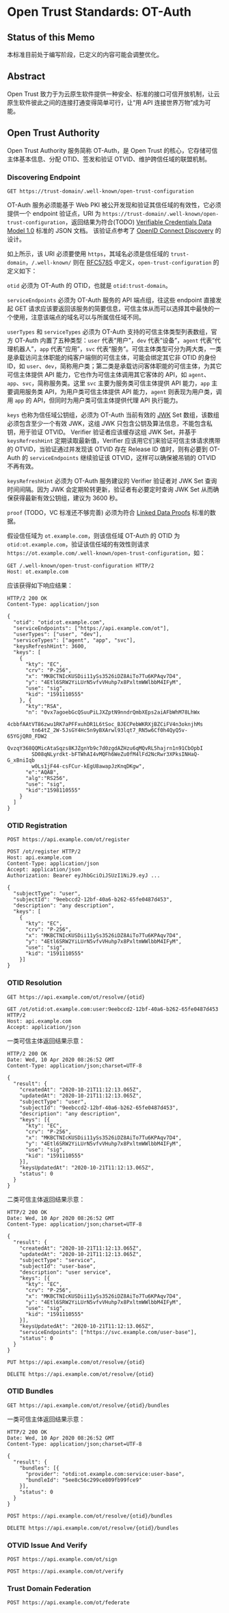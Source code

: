 Open Trust Standards: OT-Auth
====

## Status of this Memo
本标准目前处于编写阶段，已定义的内容可能会调整优化。

## Abstract
Open Trust 致力于为云原生软件提供一种安全、标准的接口可信开放机制，让云原生软件彼此之间的连接打通变得简单可行，让“用 API 连接世界万物”成为可能。

## Open Trust Authority
Open Trust Authority 服务简称 OT-Auth，是 Open Trust 的核心，它存储可信主体基本信息、分配 OTID、签发和验证 OTVID、维护跨信任域的联盟机制。

### Discovering Endpoint

```
GET https://trust-domain/.well-known/open-trust-configuration
```

OT-Auth 服务必须能基于 Web PKI 被公开发现和验证其信任域的有效性，它必须提供一个 endpoint 验证点，URI 为 `https://trust-domain/.well-known/open-trust-configuration`，返回结果为符合(TODO) [Verifiable Credentials Data Model 1.0](https://www.w3.org/TR/vc-data-model/) 标准的 JSON 文档。
该验证点参考了 [OpenID Connect Discovery](https://openid.net/specs/openid-connect-discovery-1_0.html) 的设计。


如上所示，该 URI 必须要使用 `https`，其域名必须是信任域的 `trust-domain`，`/.well-known/` 则在 [RFC5785](https://tools.ietf.org/html/rfc5785) 中定义，`open-trust-configuration` 的定义如下：

`otid` 必须为 OT-Auth 的 OTID，也就是 `otid:trust-domain`。

`serviceEndpoints` 必须为 OT-Auth 服务的 API 端点组，往这些 endpoint 直接发起 GET 请求应该要返回该服务的简要信息，可信主体从而可以选择其中最快的一个使用，注意该端点的域名可以与所属信任域不同。

`userTypes` 和 `serviceTypes` 必须为 OT-Auth 支持的可信主体类型列表数组，官方 OT-Auth 内置了五种类型：`user` 代表“用户”，`dev` 代表“设备”，`agent` 代表“代理机器人”，`app` 代表“应用”，`svc` 代表“服务”。可信主体类型可分为两大类，一类是承载访问主体职能的纯客户端侧的可信主体，可能会绑定其它非 OTID 的身份 ID，如 `user`、`dev`，简称用户类；第二类是承载访问客体职能的可信主体，为其它可信主体提供 API 能力，它也作为可信主体调用其它客体的 API，如 `agent`、`app`、`svc`，简称服务类。这里 `svc` 主要为服务类可信主体提供 API 能力，`app` 主要调用服务类 API，为用户类可信主体提供 API 能力，`agent` 则表现为用户类，调用 `app` 的 API，但同时为用户类可信主体提供代理 API 执行能力。

`keys` 也称为信任域公钥组，必须为 OT-Auth 当前有效的 [JWK](https://tools.ietf.org/html/rfc7517) Set 数组，该数组必须包含至少一个有效 JWK，这组 JWK 只包含公钥及算法信息，不能包含私钥，用于验证 OTVID。
Verifier 验证者应该缓存这组 JWK Set，并基于 `keysRefreshHint` 定期读取最新值，Verifier 应该用它们来验证可信主体请求携带的 OTVID，当验证通过并发现该 OTVID 存在 Release ID 值时，则有必要到 OT-Auth 的 `serviceEndpoints` 继续验证该 OTVID，这样可以确保被吊销的 OTVID 不再有效。

`keysRefreshHint` 必须为 OT-Auth 服务建议的 Verifier 验证者对 JWK Set 查询时间间隔。因为 JWK 会定期轮转更新，验证者有必要定时查询 JWK Set 从而确保获得最新有效公钥组，建议为 3600 秒。

`proof` (TODO，VC 标准还不够完善) 必须为符合 [Linked Data Proofs](https://w3c-ccg.github.io/ld-proofs/) 标准的数据。

假设信任域为 `ot.example.com`，则该信任域 OT-Auth 的 OTID 为 `otid:ot.example.com`，验证该信任域的有效性则请求 `https://ot.example.com/.well-known/open-trust-configuration`，如：

```
GET /.well-known/open-trust-configuration HTTP/2
Host: ot.example.com
```

应该获得如下响应结果：
```
HTTP/2 200 OK
Content-Type: application/json

{
  "otid": "otid:ot.example.com",
  "serviceEndpoints": ["https://api.example.com/ot"],
  "userTypes": ["user", "dev"],
  "serviceTypes": ["agent", "app", "svc"],
  "keysRefreshHint": 3600,
  "keys": [
    {
      "kty": "EC",
      "crv": "P-256",
      "x": "MKBCTNIcKUSDii11ySs3526iDZ8AiTo7Tu6KPAqv7D4",
      "y": "4Etl6SRW2YiLUrN5vfvVHuhp7x8PxltmWWlbbM4IFyM",
      "use": "sig",
      "kid": "1591110555"
    }, {
      "kty":"RSA",
      "n": "0vx7agoebGcQSuuPiLJXZptN9nndrQmbXEps2aiAFbWhM78LhWx
        4cbbfAAtVT86zwu1RK7aPFFxuhDR1L6tSoc_BJECPebWKRXjBZCiFV4n3oknjhMs
        tn64tZ_2W-5JsGY4Hc5n9yBXArwl93lqt7_RN5w6Cf0h4QyQ5v-65YGjQR0_FDW2
        QvzqY368QQMicAtaSqzs8KJZgnYb9c7d0zgdAZHzu6qMQvRL5hajrn1n91CbOpbI
        SD08qNLyrdkt-bFTWhAI4vMQFh6WeZu0fM4lFd2NcRwr3XPksINHaQ-G_xBniIqb
        w0Ls1jF44-csFCur-kEgU8awapJzKnqDKgw",
      "e":"AQAB",
      "alg":"RS256",
      "use": "sig",
      "kid":"1598110555"
    }
  ]
}
```

### OTID Registration

```
POST https://api.example.com/ot/register
```

```
POST /ot/register HTTP/2
Host: api.example.com
Content-Type: application/json
Accept: application/json
Authorization: Bearer eyJhbGciOiJSUzI1NiJ9.eyJ ...

{
  "subjectType": "user",
  "subjectId": "9eebccd2-12bf-40a6-b262-65fe0487d453",
  "description": "any description",
  "keys": [
    {
      "kty": "EC",
      "crv": "P-256",
      "x": "MKBCTNIcKUSDii11ySs3526iDZ8AiTo7Tu6KPAqv7D4",
      "y": "4Etl6SRW2YiLUrN5vfvVHuhp7x8PxltmWWlbbM4IFyM",
      "use": "sig",
      "kid": "1591110555"
    }]
}
```

### OTID Resolution

```
GET https://api.example.com/ot/resolve/{otid}
```

```
GET /ot/otid:ot.example.com:user:9eebccd2-12bf-40a6-b262-65fe0487d453 HTTP/2
Host: api.example.com
Accept: application/json
```

一类可信主体返回结果示意：
```
HTTP/2 200 OK
Date: Wed, 10 Apr 2020 08:26:52 GMT
Content-Type: application/json;charset=UTF-8

{
  "result": {
    "createdAt": "2020-10-21T11:12:13.065Z",
    "updatedAt": "2020-10-21T11:12:13.065Z",
    "subjectType": "user",
    "subjectId": "9eebccd2-12bf-40a6-b262-65fe0487d453",
    "description": "any description",
    "keys": [{
      "kty": "EC",
      "crv": "P-256",
      "x": "MKBCTNIcKUSDii11ySs3526iDZ8AiTo7Tu6KPAqv7D4",
      "y": "4Etl6SRW2YiLUrN5vfvVHuhp7x8PxltmWWlbbM4IFyM",
      "use": "sig",
      "kid": "1591110555"
    }],
    "keysUpdatedAt": "2020-10-21T11:12:13.065Z",
    "status": 0
  }
}
```

二类可信主体返回结果示意：
```
HTTP/2 200 OK
Date: Wed, 10 Apr 2020 08:26:52 GMT
Content-Type: application/json;charset=UTF-8

{
  "result": {
    "createdAt": "2020-10-21T11:12:13.065Z",
    "updatedAt": "2020-10-21T11:12:13.065Z",
    "subjectType": "service",
    "subjectId": "user-base",
    "description": "user service",
    "keys": [{
      "kty": "EC",
      "crv": "P-256",
      "x": "MKBCTNIcKUSDii11ySs3526iDZ8AiTo7Tu6KPAqv7D4",
      "y": "4Etl6SRW2YiLUrN5vfvVHuhp7x8PxltmWWlbbM4IFyM",
      "use": "sig",
      "kid": "1591110555"
    }],
    "keysUpdatedAt": "2020-10-21T11:12:13.065Z",
    "serviceEndpoints": ["https://svc.example.com/user-base"],
    "status": 0
  }
}
```

```
PUT https://api.example.com/ot/resolve/{otid}
```

```
DELETE https://api.example.com/ot/resolve/{otid}
```

### OTID Bundles

```
GET https://api.example.com/ot/resolve/{otid}/bundles
```

一类可信主体返回结果示意：
```
HTTP/2 200 OK
Date: Wed, 10 Apr 2020 08:26:52 GMT
Content-Type: application/json;charset=UTF-8

{
  "result": {
    "bundles": [{
      "provider": "otdi:ot.example.com:service:user-base",
      "bundleId": "5ee8c56c299ce809fb99fce9"
    }],
    "status": 0
  }
}
```

```
POST https://api.example.com/ot/resolve/{otid}/bundles
```

```
DELETE https://api.example.com/ot/resolve/{otid}/bundles
```

### OTVID Issue And Verify

```
POST https://api.example.com/ot/sign
```

```
POST https://api.example.com/ot/verify
```

### Trust Domain Federation

```
POST https://api.example.com/ot/federate
```
